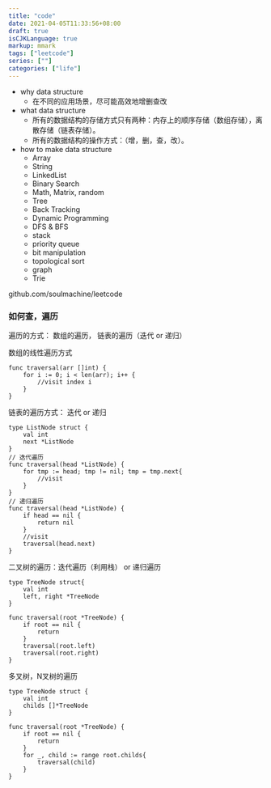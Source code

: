 ```yaml
---
title: "code"
date: 2021-04-05T11:33:56+08:00
draft: true
isCJKLanguage: true
markup: mmark
tags: ["leetcode"]
series: [""]
categories: ["life"]
---
```


+ why data structure
    + 在不同的应用场景，尽可能高效地增删查改
+ what data structure
    + 所有的数据结构的存储方式只有两种：内存上的顺序存储（数组存储），离散存储（链表存储）。
    + 所有的数据结构的操作方式：（增，删，查，改）。
+ how to make data structure 
    + Array
    + String
    + LinkedList
    + Binary Search
    + Math, Matrix, random
    + Tree
    + Back Tracking
    + Dynamic Programming
    + DFS & BFS
    + stack
    + priority queue
    + bit manipulation
    + topological sort
    + graph
    + Trie



github.com/soulmachine/leetcode


### 如何查，遍历

遍历的方式： 数组的遍历， 链表的遍历（迭代 or 递归）

数组的线性遍历方式
``` golang
func traversal(arr []int) {
    for i := 0; i < len(arr); i++ {
        //visit index i
    }
}
```

链表的遍历方式： 迭代 or 递归

```golang
type ListNode struct {
    val int
    next *ListNode
}
// 迭代遍历
func traversal(head *ListNode) {
    for tmp := head; tmp != nil; tmp = tmp.next{
        //visit
    }
}
// 递归遍历
func traversal(head *ListNode) {
    if head == nil {
        return nil
    }
    //visit 
    traversal(head.next)
}
```

二叉树的遍历：迭代遍历（利用栈） or 递归遍历

```golang
type TreeNode struct{
    val int
    left, right *TreeNode
}

func traversal(root *TreeNode) {
    if root == nil {
        return
    }
    traversal(root.left)
    traversal(root.right)
}
```

多叉树，N叉树的遍历

```golang
type TreeNode struct {
    val int
    childs []*TreeNode
}

func traversal(root *TreeNode) {
    if root == nil {
        return
    }
    for _, child := range root.childs{
        traversal(child)
    }
}
```